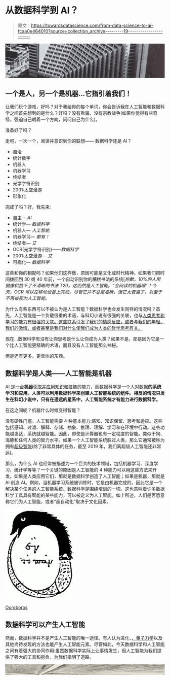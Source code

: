# 从数据科学到 AI？

> 原文：<https://towardsdatascience.com/from-data-science-to-ai-fcaa0e464010?source=collection_archive---------19----------------------->

![](img/9170b271927b642c970285b9cf07abfc.png)

## 一个是人，另一个是机器…它指引着我们！

让我们玩个游戏，好吗？对于我给你的每个单词，你会告诉我在人工智能和数据科学之间首先想到的是什么？好吗？没有欺骗，没有宗教战争(如果你觉得有些奇怪，强迫自己朝着一个方向，问问自己为什么)。

准备好了吗？

走吧，一次一个，阅读并意识到你的联想——
数据科学还是 AI？

*   自治
*   统计数字
*   机器人
*   机器学习
*   终结者
*   光学字符识别
*   2001:太空漫游
*   形象化

完成了吗？好，我先来:

*   自主— *AI*
*   统计学— *数据科学*
*   机器人— *人工智能*
*   机器学习— *都有！*
*   终结者— *艾*
*   OCR(光学字符识别)——*数据科学*
*   2001:太空漫游— *艾*
*   可视化— *数据科学*

这些和你的相配吗？如果他们这样做，原因可能是文化或时代精神。如果我们把时间拨回到 30 或 40 年前，一个自动识别你的糟糕书法的系统[*抱歉，10%的人用摄像机拍下了不清晰的书法 T20，这仍然是人工智能。“会阅读的机器眼”！今天，OCR 可以在移动设备上完成，尽管它并不总是准确，但它太普遍了，以至于不再被视为人工智能。*

为什么有些东西可以不被认为是人工智能？数据科学也会发生同样的情况吗？首先，人工智能是一个负载很重的术语，与科幻小说有很强的关联，也与[人类思考和学习的能力有很强的关联。这些联系引发了我们的情感反应，或者与我们的年轻、我们的激情，或者甚至是我们对什么使我们成为人类的哲学思考有关。](https://medium.com/the-future-beyond/beyond-machine-learning-55000cae5da4)

现在…数据科学有没有让你思考是什么让你成为人类？如果不是，那是因为它是一个比人工智能更精确的术语，而且没有人工智能那么神秘。

但是还有更多。更具体的东西。

## 数据科学是人类——人工智能是机器

AI 是[一台**机器**获取并应用知识和技能](https://medium.com/the-future-beyond/what-is-intelligence-59e553757a3a)的能力，而数据科学是一个人对数据**的系统学习和应用。人类可以利用数据科学来创建人工智能系统的组件。相反的情况只发生在科幻小说中，只有在遥远的星系中，人工智能系统才有能力进行数据科学。**

在这之间呢？机器什么时候变得智能？

没有硬性门槛。人工智能需要 4 种基本能力:感知、知识保留、思考和适应。这些包括感知、过滤、解释、存储、抽象、推理、理解、学习和在环境中行动。这些功能越发达，系统就越智能。因此，即使是计算器也有一定程度的智能。类似于狗、海豚和任何人类的智力水平。如果一个人工智能系统胜过人类，那么它通常被称为拥有[超级智能](https://en.wikipedia.org/wiki/Superintelligence)(除了非常具体的任务，截至 2019 年，我们离超级人工智能还非常远)。

那么，为什么 AI 也经常被描述为一个巨大的技术领域，包括机器学习、深度学习、统计学等等？一个关键的原因是人工智能的 4 种能力可以用这些方法来开发。如果是人类应用它们，那就是数据科学创造了人工智能；如果是机器，那就是 AI 创造 AI。例如，当机器学习系统被训练时，它是由机器完成的，因此它是一个解决某个任务的人工智能系统。数据科学是围绕培训的一切。这也意味着许多数据科学工具具有智能的某些能力，可以被定义为人工智能。如上所述，人们是否愿意称它们为人工智能，或者“超自动化”取决于文化因素。

![](img/5e2c39cc6db4501264ccbf923cf2bf8c.png)

[Ouroboros](https://en.wikipedia.org/wiki/Ouroboros)

## 数据科学可以产生人工智能

然而，数据科学并不是产生人工智能的唯一途径。有人认为进化、[、量子力学](https://medium.com/the-future-beyond/the-2016-state-of-consciousness-research-82d065c7e6d7)以及其他尚待发现的方法也能产生人工智能元素。尽管如此，今天数据科学和人工智能之间有着强大的协同作用:虽然数据科学实际上让事情发生，但人工智能为我们提供了强大的工具和抱负，为我们指明了道路。

![](img/1913ee6207f9ad9bf84c650656709aa6.png)
